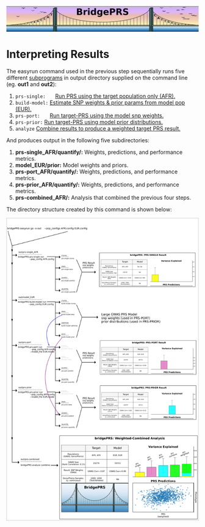 ![Screenshot](img/slim/quikstart_logo3.png)

# Interpreting Results 

The easyrun command used in the previous step sequentially runs five different [subprograms](guide_subprograms.md) in 
output directory supplied on the command line (eg. **out1** and **out2**): 

1. `prs-single:   `   [Run PRS using the target population only (AFR).](guide_subprograms.md#prs-single) 
2. `build-model:`     [Estimate SNP weights & prior params from model pop (EUR).](guide_subprograms.md#build-model)
3. `prs-port:   `     [Run target-PRS using the model snp weights.](guide_subprograms#prs-port) 
4. `prs-prior:`       [Run target-PRS using model prior distributions.](guide_subprograms#prs-prior)  
5. `analyze`          [Combine results to produce a weighted target PRS result.](guide_subprograms#prs-prior) 

And produces output in the following five subdirectories: 

1. **prs-single_AFR/quantify/:** Weights, predictions, and performance metrics. 
2. **model_EUR/prior:**          Model weights and priors. 
3. **prs-port_AFR/quantify/:**   Weights, predictions, and performance metrics. 
4. **prs-prior_AFR/quantify/:**  Weights, predictions, and performance metrics. 
5. **prs-combined_AFR/:**        Analysis that combined the previous four steps. 

The directory structure created by this command is shown below: 

![Screenshot](img/pipeline.png)




















